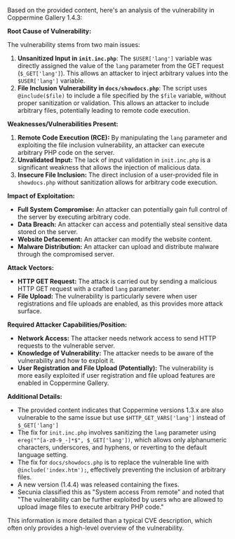 Based on the provided content, here's an analysis of the vulnerability in Coppermine Gallery 1.4.3:

**Root Cause of Vulnerability:**

The vulnerability stems from two main issues:

1.  **Unsanitized Input in `init.inc.php`**: The `$USER['lang']` variable was directly assigned the value of the `lang` parameter from the GET request (`$_GET['lang']`). This allows an attacker to inject arbitrary values into the `$USER['lang']` variable.
2.  **File Inclusion Vulnerability in `docs/showdocs.php`**: The script uses `@include($file)` to include a file specified by the `$file` variable, without proper sanitization or validation. This allows an attacker to include arbitrary files, potentially leading to remote code execution.

**Weaknesses/Vulnerabilities Present:**

1.  **Remote Code Execution (RCE):** By manipulating the `lang` parameter and exploiting the file inclusion vulnerability, an attacker can execute arbitrary PHP code on the server.
2.  **Unvalidated Input:** The lack of input validation in `init.inc.php` is a significant weakness that allows the injection of malicious data.
3.  **Insecure File Inclusion:** The direct inclusion of a user-provided file in `showdocs.php` without sanitization allows for arbitrary code execution.

**Impact of Exploitation:**

*   **Full System Compromise:** An attacker can potentially gain full control of the server by executing arbitrary code.
*   **Data Breach:** An attacker can access and potentially steal sensitive data stored on the server.
*   **Website Defacement:** An attacker can modify the website content.
*   **Malware Distribution:** An attacker can upload and distribute malware through the compromised server.

**Attack Vectors:**

*   **HTTP GET Request:** The attack is carried out by sending a malicious HTTP GET request with a crafted `lang` parameter.
*   **File Upload:** The vulnerability is particularly severe when user registrations and file uploads are enabled, as this provides more attack surface.

**Required Attacker Capabilities/Position:**

*   **Network Access:** The attacker needs network access to send HTTP requests to the vulnerable server.
*   **Knowledge of Vulnerability:** The attacker needs to be aware of the vulnerability and how to exploit it.
*   **User Registration and File Upload (Potentially):** The vulnerability is more easily exploited if user registration and file upload features are enabled in Coppermine Gallery.

**Additional Details:**

*   The provided content indicates that Coppermine versions 1.3.x are also vulnerable to the same issue but use `$HTTP_GET_VARS['lang']` instead of `$_GET['lang']`
*   The fix for `init.inc.php` involves sanitizing the `lang` parameter using `ereg("^[a-z0-9_-]*$", $_GET['lang'])`, which allows only alphanumeric characters, underscores, and hyphens, or reverting to the default language setting.
*   The fix for `docs/showdocs.php` is to replace the vulnerable line with  `@include('index.htm');`, effectively preventing the inclusion of arbitrary files.
*  A new version (1.4.4) was released containing the fixes.
* Secunia classified this as "System access From remote" and noted that "The vulnerability can be further exploited by users who are allowed to upload image files to execute arbitrary PHP code."

This information is more detailed than a typical CVE description, which often only provides a high-level overview of the vulnerability.